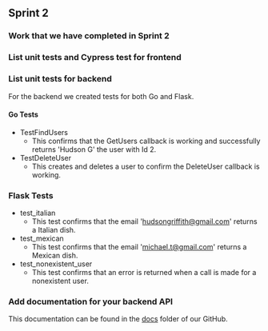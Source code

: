## Sprint 2

### Work that we have completed in Sprint 2

### List unit tests and Cypress test for frontend
### List unit tests for backend
For the backend we created tests for both Go and Flask.

#### Go Tests
- TestFindUsers
  - This confirms that the GetUsers callback is working and successfully returns 'Hudson G' the user with Id 2.
- TestDeleteUser
  - This creates and deletes a user to confirm the DeleteUser callback is working.

### Flask Tests
- test_italian
  - This test confirms that the email 'hudsongriffith@gmail.com' returns a Italian dish.
- test_mexican
  -  This test confirms that the email 'michael.t@gmail.com' returns a Mexican dish.
- test_nonexistent_user
  - This test confirms that an error is returned when a call is made for a nonexistent user.

### Add documentation for your backend API 
This documentation can be found in the [docs](https://github.com/HudsonGri/foodplanner/tree/main/docs) folder of our GitHub.